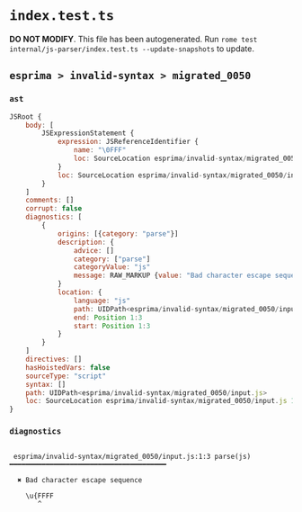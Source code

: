 # `index.test.ts`

**DO NOT MODIFY**. This file has been autogenerated. Run `rome test internal/js-parser/index.test.ts --update-snapshots` to update.

## `esprima > invalid-syntax > migrated_0050`

### `ast`

```javascript
JSRoot {
	body: [
		JSExpressionStatement {
			expression: JSReferenceIdentifier {
				name: "\0FFF"
				loc: SourceLocation esprima/invalid-syntax/migrated_0050/input.js 1:0-1:7 (\0FFF)
			}
			loc: SourceLocation esprima/invalid-syntax/migrated_0050/input.js 1:0-1:7
		}
	]
	comments: []
	corrupt: false
	diagnostics: [
		{
			origins: [{category: "parse"}]
			description: {
				advice: []
				category: ["parse"]
				categoryValue: "js"
				message: RAW_MARKUP {value: "Bad character escape sequence"}
			}
			location: {
				language: "js"
				path: UIDPath<esprima/invalid-syntax/migrated_0050/input.js>
				end: Position 1:3
				start: Position 1:3
			}
		}
	]
	directives: []
	hasHoistedVars: false
	sourceType: "script"
	syntax: []
	path: UIDPath<esprima/invalid-syntax/migrated_0050/input.js>
	loc: SourceLocation esprima/invalid-syntax/migrated_0050/input.js 1:0-2:0
}
```

### `diagnostics`

```

 esprima/invalid-syntax/migrated_0050/input.js:1:3 parse(js) ━━━━━━━━━━━━━━━━━━━━━━━━━━━━━━━━━━━━━━━

  ✖ Bad character escape sequence

    \u{FFFF
       ^


```
